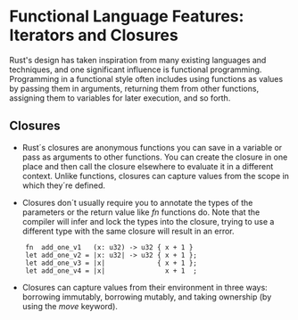 # Functional Language Features: Iterators and Closures

Rust's design has taken inspiration from many existing languages and techniques, and one significant influence is functional programming. Programming in a functional style often includes using functions as values by passing them in arguments, returning them from other functions, assigning them to variables for later execution, and so forth.

## Closures

- Rust´s closures are anonymous functions you can save in a variable or pass as arguments to other functions. You can create the closure in one place and then call the closure elsewhere to evaluate it in a different context. Unlike functions, closures can capture values from the scope in which they´re defined.

- Closures don´t usually require you to annotate the types of the parameters or the return value like *fn* functions do. Note that the compiler will infer and lock the types into the closure, trying to use a different type with the same closure will result in an error.

```
    fn  add_one_v1   (x: u32) -> u32 { x + 1 }
    let add_one_v2 = |x: u32| -> u32 { x + 1 };
    let add_one_v3 = |x|             { x + 1 };
    let add_one_v4 = |x|               x + 1  ;
```

- Closures can capture values from their environment in three ways: borrowing immutably, borrowing mutably, and taking ownership (by using the *move* keyword).